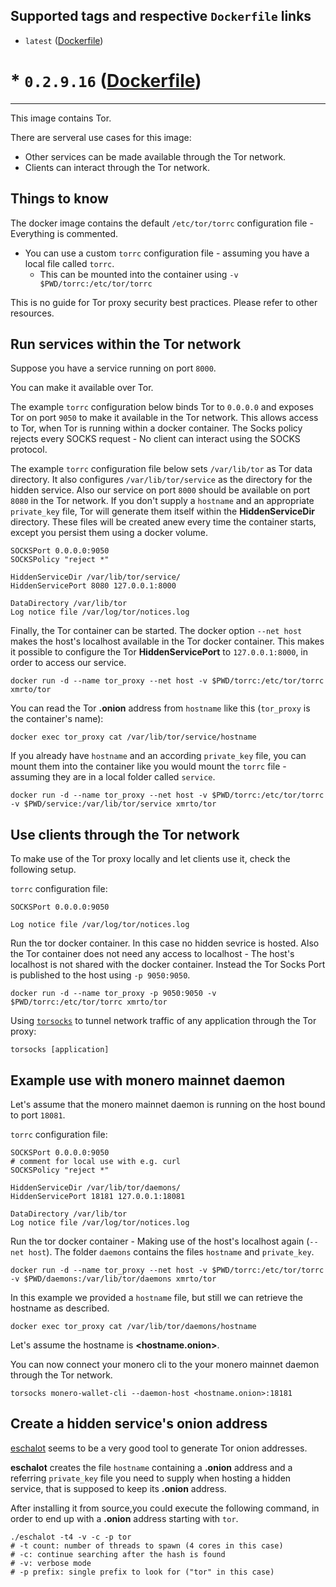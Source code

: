 ## Supported tags and respective `Dockerfile` links
* `latest` ([Dockerfile](https://github.com/XMRto/tor/blob/master/Dockerfile))
# * `0.2.9.16` ([Dockerfile](https://github.com/XMRto/tor/blob/0.2.9.16/Dockerfile))

---

This image contains Tor.

There are serveral use cases for this image:
* Other services can be made available through the Tor network.
* Clients can interact through the Tor network.

## Things to know

The docker image contains the default `/etc/tor/torrc` configuration file - Everything is commented.

* You can use a custom `torrc` configuration file - assuming you have a local file called `torrc`.
  - This can be mounted into the container using `-v $PWD/torrc:/etc/tor/torrc`

This is no guide for Tor proxy security best practices. Please refer to other resources.

## Run services within the Tor network

Suppose you have a service running on port `8000`.

You can make it available over Tor.

The example `torrc` configuration below binds Tor to `0.0.0.0` and exposes Tor on port `9050` to make it available in the Tor network. This allows access to Tor, when Tor is running within a docker container.
The Socks policy rejects every SOCKS request - No client can interact using the SOCKS protocol.

The example `torrc` configuration file below sets `/var/lib/tor` as Tor data directory. It also configures `/var/lib/tor/service` as the directory for the hidden service. Also our service on port `8000` should be available on port `8080` in the Tor network.
If you don't supply a `hostname` and an appropriate `private_key` file, Tor will generate them itself within the **HiddenServiceDir** directory. These files will be created anew every time the container starts, except you persist them using a docker volume.

```
SOCKSPort 0.0.0.0:9050
SOCKSPolicy "reject *"

HiddenServiceDir /var/lib/tor/service/
HiddenServicePort 8080 127.0.0.1:8000

DataDirectory /var/lib/tor
Log notice file /var/log/tor/notices.log
```

Finally, the Tor container can be started.
The docker option `--net host` makes the host's localhost available in the Tor docker container. This makes it possible to configure the Tor **HiddenServicePort** to `127.0.0.1:8000`, in order to access our service.

```
docker run -d --name tor_proxy --net host -v $PWD/torrc:/etc/tor/torrc xmrto/tor
```

You can read the Tor **.onion** address from `hostname` like this (`tor_proxy` is the container's name):

`docker exec tor_proxy cat /var/lib/tor/service/hostname`

If you already have `hostname` and an according `private_key` file, you can mount them into the container like you would mount the `torrc` file - assuming they are in a local folder called `service`.

```
docker run -d --name tor_proxy --net host -v $PWD/torrc:/etc/tor/torrc -v $PWD/service:/var/lib/tor/service xmrto/tor
```


## Use clients through the Tor network

To make use of the Tor proxy locally and let clients use it, check the following setup.

`torrc` configuration file:

```
SOCKSPort 0.0.0.0:9050

Log notice file /var/log/tor/notices.log

```

Run the tor docker container. In this case no hidden sevrice is hosted. Also the Tor container does not need any access to localhost - The host's localhost is not shared with the docker container. Instead the Tor Socks Port is published to the host using `-p 9050:9050`.

```
docker run -d --name tor_proxy -p 9050:9050 -v $PWD/torrc:/etc/tor/torrc xmrto/tor
```

Using [`torsocks`](https://trac.torproject.org/projects/tor/wiki/doc/torsocks) to tunnel network traffic of any application through the Tor proxy:

```
torsocks [application]
``` 


## Example use with monero mainnet daemon

Let's assume that the monero mainnet daemon is running on the host bound to port `18081`.

`torrc` configuration file:

```
SOCKSPort 0.0.0.0:9050
# comment for local use with e.g. curl
SOCKSPolicy "reject *"

HiddenServiceDir /var/lib/tor/daemons/
HiddenServicePort 18181 127.0.0.1:18081

DataDirectory /var/lib/tor
Log notice file /var/log/tor/notices.log
```

Run the tor docker container - Making use of the host's localhost again (`--net host`). The folder `daemons` contains the files `hostname` and `private_key`.

```
docker run -d --name tor_proxy --net host -v $PWD/torrc:/etc/tor/torrc -v $PWD/daemons:/var/lib/tor/daemons xmrto/tor
```

In this example we provided a `hostname` file, but still we can retrieve the hostname as described.

`docker exec tor_proxy cat /var/lib/tor/daemons/hostname`

Let's assume the hostname is **<hostname.onion>**.

You can now connect your monero cli to the your monero mainnet daemon through the Tor network.

```
torsocks monero-wallet-cli --daemon-host <hostname.onion>:18181
```


## Create a hidden service's onion address

[eschalot](https://github.com/ReclaimYourPrivacy/eschalot) seems to be a very good tool to generate Tor onion addresses.

**eschalot** creates the file `hostname` containing a **.onion** address and a referring `private_key` file you need to supply when hosting a hidden service, that is supposed to keep its **.onion** address.

After installing it from source,you could execute the following command, in order to end up with a **.onion** address starting with `tor`.

```
./eschalot -t4 -v -c -p tor
# -t count: number of threads to spawn (4 cores in this case)
# -c: continue searching after the hash is found
# -v: verbose mode
# -p prefix: single prefix to look for ("tor" in this case)
```

